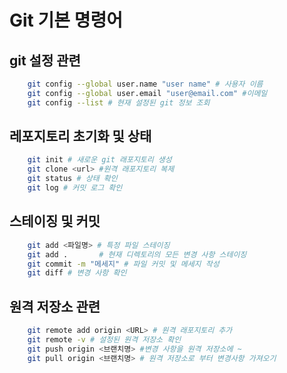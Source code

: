 
# Git 기본 명령어

## git 설정 관련

```bash
    git config --global user.name "user name" # 사용자 이름
    git config --global user.email "user@email.com" #이메일
    git config --list # 현재 설정된 git 정보 조회
```

## 레포지토리 초기화 및 상태

```bash
    git init # 새로운 git 래포지토리 생성
    git clone <url> #원격 래포지토리 복제
    git status # 상태 확인
    git log # 커밋 로그 확인
```

## 스테이징 및 커밋

```bash
    git add <파일명> # 특정 파일 스테이징
    git add .       # 현재 디렉토리의 모든 변경 사항 스테이징
    git commit -m "메세지" # 파일 커밋 및 메세지 작성
    git diff # 변경 사항 확인
```

## 원격 저장소 관련
```bash
    git remote add origin <URL> # 원격 래포지토리 추가
    git remote -v # 설정된 원격 저장소 확인
    git push origin <브랜치명> #변경 사항을 원격 저장소에 ~
    git pull origin <브랜치명> # 원격 저장소로 부터 변경사항 가져오기
``` 